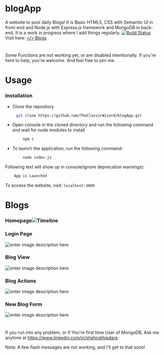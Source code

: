 


# blogApp
A website to post daily Blogs! It is Basic HTML5, CSS with Semantic UI in front-end and Node.js with Express.js framework and MongoDB in back-end. It is a work in progress where I add things regularly.
[![Build Status](https://travis-ci.org/joemccann/dillinger.svg?branch=master)](https://travis-ci.org/joemccann/dillinger)
Visit here: [</> Blogs](https://tcwiz-blogs.herokuapp.com)
#
Some Functions are not working yet, or are disabled intentionally.
If you're here to help, you're welcome.
And feel free to join me.

# Usage
### Installation

 - Clone the repository
```sh
	 git clone https://github.com/TheClassicWizard/blogApp.git 
```
 - Open console in the cloned directory and run the following command and wait for node modules to install
 ```sh
		 npm i
```
 - To launch the application, run the following command-
 ```sh
		 node index.js
```

Following text will show up in console(ignore deprecation warnings):
```sh
	App is Launched
```
To access the website, visit: `localhost:3000`
	
 # Blogs
 ### Homepage![Timeline ](https://raw.githubusercontent.com/TheClassicWizard/blogApp/master/assets/1.png)
 ### Login Page
 ![enter image description here](https://raw.githubusercontent.com/TheClassicWizard/blogApp/master/assets/2.png)
### Blog View
![enter image description here](https://raw.githubusercontent.com/TheClassicWizard/blogApp/master/assets/3.png)
### Blog Actions
![enter image description here](https://raw.githubusercontent.com/TheClassicWizard/blogApp/master/assets/4.png)
### New Blog Form
![enter image description here](https://raw.githubusercontent.com/TheClassicWizard/blogApp/master/assets/5.png)


#
If you run into any problem, or If You're first time User of MongoDB, Ask me anytime at 
https://www.linkedin.com/in/shahrukhjadara

Note: A few flash messages are not working, and I'll get to that soon!

